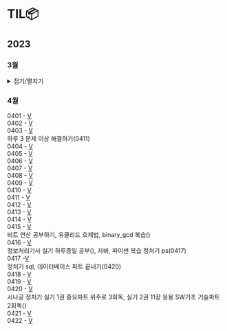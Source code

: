 # TIL📦

## 2023
### 3월
<details>
<summary>접기/펼치기</summary>
0323 - [V](./03/0323)<br>
0324 - [V](./03/0324) <br>
추상클래스, 인터페이스, 자바 문법 복습(0330)<br>
0325 - [V](./03/0325)<br>
0326 - [V](./03/0326) <br>
C enum 복습(0327), 자료구조 Ch14. 그래프 복습(0327) <br>
0327 - [V](./03/0327) <br>
mysql 1~10강 정리 후 관련 문제 풀기(0420), 데이터베이스 개념 정규화까지 끝내기(0402)<br>
0328 - [V](./03/0328) <br>
0329 - [V](./03/0329) <br>
0330 - [V](./03/0330) <br>
0331 - [V](./03/0331) <br>

### 3월 정리⌛️
정보처리기사 실기(~UML), 자바 복습, 열혈 자료구조 1회독, mysql 기초, 데이터베이스 개념(~정규화 전까지)<br>
프론트(html/css/javascript)기초 시작, 알고리즘(로버트세지윅) 시작, PS(백준 기초 알고리즘 8문제)<br>
객체지향의 사실과 오해 1회독, UML 기초와 응용(~유스케이스 다이어그램), 블로그 포스팅용 문서화 작업...<br>

### 4월 우선순위🎯
1. 정보처리기사 실기(4/23) 합격
2. PS 하루 한 문제
3. 알고리즘(로버트세지윅) 강의 + 책 1회독
4. 영어 회화 유창할 정도로 연습
5. sql, 데이터베이스 개념  끝내기

</details>

### 4월
0401 - [V](./04/0401)<br>
0402 - [V](./04/0402)<br>
0403 - [V](./04/0403)<br>
하루 3 문제 이상 해결하기(0411)<br>
0404 - [V](./04/0404)<br>
0405 - [V](./04/0405)<br>
0406 - [V](./04/0406)<br>
0407 - [V](./04/0407)<br>
0408 - [V](./04/0408)<br>
0409 - [V](./04/0409)<br>
0410 - [V](./04/0410)<br>
0411 - [V](./04/0411)<br>
0412 - [V](./04/0412)<br>
0413 - [V](./04/0413)<br>
0414 - [V](./04/0414)<br>
0415 - [V](./04/0415)<br>
비트 연산 공부하기, 유클리드 호제법, binary\_gcd 복습()<br>
0416 - [V](./04/0416)<br>
정보처리기사 실기 하루종일 공부(), 자바, 파이썬 복습 정처기 ps(0417)<br>
0417 -[V](./04/0417)<br>
정처기 sql, 데이터베이스 파트 끝내기(0420)<br>
0418 - [V](./04/0418)<br>
0419 - [V](./04/0419)<br>
0420 - [V](./04/0420_21_22)<br>
시나공 정처기 실기 1권 중요파트 위주로 3회독, 실기 2권 11장 응용 SW기초 기술파트 2회독()<br>
0421 - [V](./04/0420_21_22)<br>
0422 - [V](./04/0420_21_22)<br>
